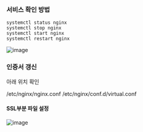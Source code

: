 ### 서비스 확인 방법

```
systemctl status nginx
systemctl stop nginx
systemctl start nginx
systemctl restart nginx
```
![image](https://user-images.githubusercontent.com/38831314/136320865-fbae8b13-fcf4-41db-a431-0749e0739c79.png)


### 인증서 갱신

아래 위치 확인

/etc/nginx/nginx.conf
/etc/nginx/conf.d/virtual.conf

#### SSL부분 파일 설정

![image](https://user-images.githubusercontent.com/38831314/136321167-8a9d08d0-af95-4251-8978-e062f0c6f6e0.png)

